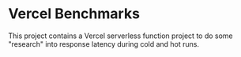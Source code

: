 # Vercel Benchmarks

This project contains a Vercel serverless function project to do some "research" into response
latency during cold and hot runs. 